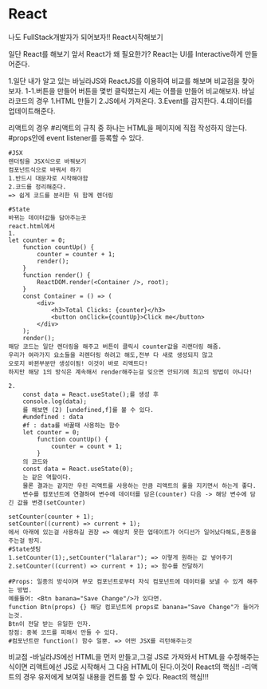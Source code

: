 # React
나도 FullStack개발자가 되어보자!! React시작해보기


일단 React를 해보기 앞서
React가 왜 필요한가?
React는 UI를 Interactive하게 만들어준다.

1.일단 내가 알고 있는 바닐라JS와 ReactJS를 이용하여 비교를 해보며 비교점을 찾아보자.
1-1.버튼을 만들어 버튼을 몇번 클릭했는지 세는 어플을 만들어 비교해보자.
바닐라코드의 경우
 1.HTML 만들기
 2.JS에서 가져온다.
 3.Event를 감지한다.
 4.데이터를 업데이트해준다.

리액트의 경우
 #리액트의 규칙 중 하나는 HTML을 페이지에 직접 작성하지 않는다.
 #props안에 event listener를 등록할 수 있다.

    #JSX
    렌더링을 JSX식으로 바꿔보기
    컴포넌트식으로 바꿔서 하기
    1.반드시 대문자로 시작해야함
    2.코드를 정리해준다.
    => 쉽게 코드를 분리한 뒤 함께 렌더링

    #State
    바뀌는 데이터값들 담아주는곳
    react.html에서
    1.
    let counter = 0;
        function countUp() {
            counter = counter + 1;
            render();
        }
        function render() {
            ReactDOM.render(<Container />, root);
        }
        const Container = () => (
            <div>
                <h3>Total Clicks: {counter}</h3>
                <button onClick={countUp}>Click me</button>
            </div>
        );
        render();
    해당 코드는 일단 렌더링을 해주고 버튼이 클릭시 counter값을 리랜더링 해줌.
    우리가 여라가지 요소들을 리렌더링 하려고 해도,전부 다 새로 생성되지 않고
    오로지 바뀐부분만 생성이됨! 이것이 바로 리액트다!
    하지만 해당 1의 방식은 계속해서 render해주는걸 잊으면 안되기에 최고의 방법이 아니다!
    
    2.
        const data = React.useState();를 생성 후 
        console.log(data);
        를 해보면 (2) [undefined,f]를 볼 수 있다.
        #undefined : data
        #f : data를 바꿀때 사용하는 함수
        let counter = 0;
            function countUp() {
                counter = count + 1;
            }
        의 코드와
        const data = React.useState(0);
        는 같은 역할이다.
        물론 결과는 같지만 우린 리액트를 사용하는 만큼 리액트의 룰을 지키면서 하는게 좋다.
        변수를 컴포넌트에 연결하여 변수에 데이터를 담은(counter) 다음 -> 해당 변수에 담긴 값을 변경(setCounter)

    setCounter(counter + 1);
    setCounter((current) => current + 1);
    에서 아래에 있는걸 사용하길 권장 => 예상치 못한 업데이트가 어디선가 일어났다해도,혼동을 주는걸 방지.
    #State셋팅
    1.setCounter(1);,setCounter("lalarar"); => 이렇게 원하는 값 넣어주기
    2.setCounter((current) => current + 1); => 함수를 전달하기
    
    #Props: 일종의 방식이며 부모 컴포넌트로부터 자식 컴포넌트에 데이터를 보낼 수 있게 해주는 방법.
    예를들어: <Btn banana="Save Change"/>가 있다면.
    function Btn(props) {} 해당 컴포넌트에 props로 banana="Save Change"가 들어가는것.
    Btn이 전달 받는 유일한 인자.
    장점: 중복 코드를 피해서 만들 수 있다.
    #컴포넌트란 function() 함수 일뿐. => 어떤 JSX를 리턴해주는것

    


비교점
 -바닐라JS에선 HTML을 먼저 만들고,그걸 JS로 가져와서 HTML을 수정해주는식이면
 리액트에선 JS로 시작해서 그 다음 HTML이 된다.이것이 React의 핵심!!
 -리액트의 경우 유저에게 보여질 내용을 컨트롤 할 수 있다. React의 핵심!!!